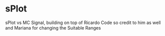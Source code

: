 # sPlot
sPlot vs MC Signal, building on top of Ricardo Code so credit to him as well and Mariana for changing the Suitable Ranges
